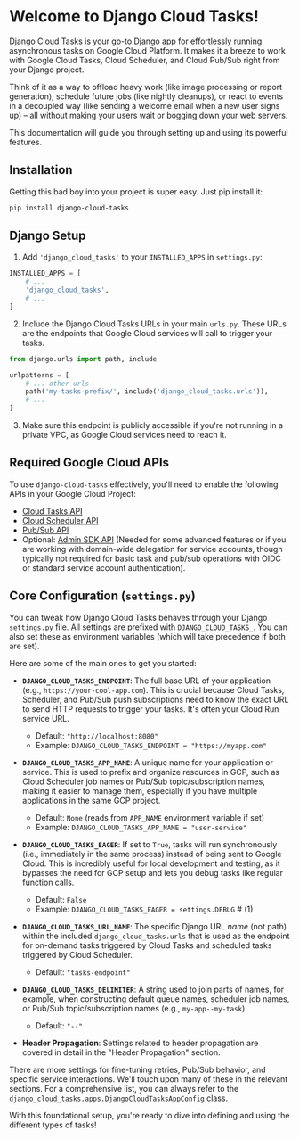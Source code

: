 # Welcome to Django Cloud Tasks!

Django Cloud Tasks is your go-to Django app for effortlessly running asynchronous tasks on Google Cloud Platform. It makes it a breeze to work with Google Cloud Tasks, Cloud Scheduler, and Cloud Pub/Sub right from your Django project.

Think of it as a way to offload heavy work (like image processing or report generation), schedule future jobs (like nightly cleanups), or react to events in a decoupled way (like sending a welcome email when a new user signs up) – all without making your users wait or bogging down your web servers.

This documentation will guide you through setting up and using its powerful features.

## Installation

Getting this bad boy into your project is super easy. Just pip install it:

```bash
pip install django-cloud-tasks
```

## Django Setup

1. Add `'django_cloud_tasks'` to your `INSTALLED_APPS` in `settings.py`:

``` py title="settings.py"
INSTALLED_APPS = [
    # ...
    'django_cloud_tasks',
    # ...
]
```

2. Include the Django Cloud Tasks URLs in your main `urls.py`. These URLs are the endpoints that Google Cloud services will call to trigger your tasks.

``` py title="urls.py"
from django.urls import path, include

urlpatterns = [
    # ... other urls
    path('my-tasks-prefix/', include('django_cloud_tasks.urls')),
    # ...
]
```

3. Make sure this endpoint is publicly accessible if you're not running in a private VPC, as Google Cloud services need to reach it.

## Required Google Cloud APIs

To use `django-cloud-tasks` effectively, you'll need to enable the following APIs in your Google Cloud Project:

*   [Cloud Tasks API](https://console.cloud.google.com/marketplace/product/google/cloudtasks.googleapis.com)
*   [Cloud Scheduler API](https://console.cloud.google.com/marketplace/product/google/cloudscheduler.googleapis.com)
*   [Pub/Sub API](https://console.cloud.google.com/marketplace/product/google/pubsub.googleapis.com)
*   Optional: [Admin SDK API](https://console.cloud.google.com/marketplace/product/google/admin.googleapis.com) (Needed for some advanced features or if you are working with domain-wide delegation for service accounts, though typically not required for basic task and pub/sub operations with OIDC or standard service account authentication).

## Core Configuration (`settings.py`)

You can tweak how Django Cloud Tasks behaves through your Django `settings.py` file. All settings are prefixed with `DJANGO_CLOUD_TASKS_`. You can also set these as environment variables (which will take precedence if both are set).

Here are some of the main ones to get you started:

*   **`DJANGO_CLOUD_TASKS_ENDPOINT`**: The full base URL of your application (e.g., `https://your-cool-app.com`). This is crucial because Cloud Tasks, Scheduler, and Pub/Sub push subscriptions need to know the exact URL to send HTTP requests to trigger your tasks. It's often your Cloud Run service URL.
    *   Default: `"http://localhost:8080"`
    *   Example: `DJANGO_CLOUD_TASKS_ENDPOINT = "https://myapp.com"`

*   **`DJANGO_CLOUD_TASKS_APP_NAME`**: A unique name for your application or service. This is used to prefix and organize resources in GCP, such as Cloud Scheduler job names or Pub/Sub topic/subscription names, making it easier to manage them, especially if you have multiple applications in the same GCP project.
    *   Default: `None` (reads from `APP_NAME` environment variable if set)
    *   Example: `DJANGO_CLOUD_TASKS_APP_NAME = "user-service"`

*   **`DJANGO_CLOUD_TASKS_EAGER`**: If set to `True`, tasks will run synchronously (i.e., immediately in the same process) instead of being sent to Google Cloud. This is incredibly useful for local development and testing, as it bypasses the need for GCP setup and lets you debug tasks like regular function calls.
    *   Default: `False`
    *   Example: `DJANGO_CLOUD_TASKS_EAGER = settings.DEBUG` # (1)

*   **`DJANGO_CLOUD_TASKS_URL_NAME`**: The specific Django URL *name* (not path) within the included `django_cloud_tasks.urls` that is used as the endpoint for on-demand tasks triggered by Cloud Tasks and scheduled tasks triggered by Cloud Scheduler.
    *   Default: `"tasks-endpoint"`

*   **`DJANGO_CLOUD_TASKS_DELIMITER`**: A string used to join parts of names, for example, when constructing default queue names, scheduler job names, or Pub/Sub topic/subscription names (e.g., `my-app--my-task`).
    *   Default: `"--"`

*   **Header Propagation**: Settings related to header propagation are covered in detail in the "Header Propagation" section.

There are more settings for fine-tuning retries, Pub/Sub behavior, and specific service interactions. We'll touch upon many of these in the relevant sections. For a comprehensive list, you can always refer to the `django_cloud_tasks.apps.DjangoCloudTasksAppConfig` class.

With this foundational setup, you're ready to dive into defining and using the different types of tasks! 